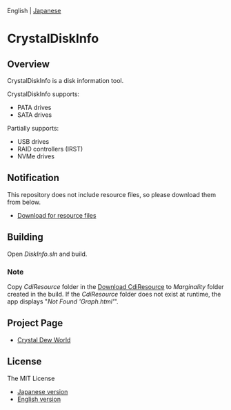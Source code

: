English | [Japanese](./README.ja.md)

# CrystalDiskInfo

## Overview
CrystalDiskInfo is a disk information tool.

CrystalDiskInfo supports:
- PATA drives
- SATA drives

Partially supports:
- USB drives
- RAID controllers (IRST)
- NVMe drives

## Notification
This repository does not include resource files, so please download them from below.
- [Download for resource files](https://crystalmark.info/redirect.php?product=CrystalDiskInfoSrc)

## Building

Open *DiskInfo.sln* and build.

### Note
Copy *CdiResource* folder in the [Download CdiResource](https://crystalmark.info/redirect.php?product=CrystalDiskInfo) to *Marginality* folder created in the build. If the *CdiResource* folder does not exist at runtime, the app displays "*Not Found 'Graph.html'*".

## Project Page
- [Crystal Dew World](https://crystalmark.info/)

## License
The MIT License
- [Japanese version](https://crystalmark.info/ja/software/crystaldiskinfo/crystaldiskinfo-license/)
- [English version](https://crystalmark.info/en/software/crystaldiskinfo/crystaldiskinfo-license/)
